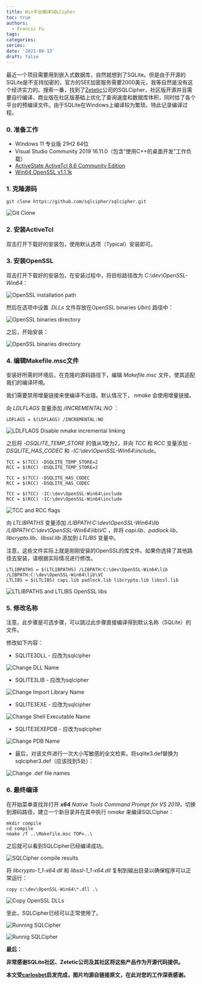 ```yaml
---
title: Win平台编译SQLCipher
toc: true
authors:
  - Francis Fu
tags:
categories:
series:
date: '2021-08-13'
draft: false
---
```


最近一个项目需要用到嵌入式数据库，自然就想到了SQLite。但是由于开源的SQLite是不支持加密的，官方的SEE加密服务需要2000美元，我等自然是没有这个经济实力的。搜索一番，找到了[Zetetic](/images/Win平台编译SQLCipher/https://www.zetetic.net/)公司的SQLCipher，社区版开源并且需要自行编译，商业版在社区版基础上优化了查询速度和数据库体积，同时给了各个平台的预编译文件。由于SQLite在Windows上编译较为繁琐，特此记录编译过程。

<!--more-->

### 0. 准备工作

* Windows 11 专业版 21H2 64位
* Visual Studio Community 2019 16.11.0（包含“使用C++的桌面开发”工作负载）
* [ActiveState ActiveTcl 8.6 Community Edition](/images/Win平台编译SQLCipher/https://www.activestate.com/products/tcl/downloads/)
* [Win64 OpenSSL v1.1.1k](/images/Win平台编译SQLCipher/https://slproweb.com/products/Win32OpenSSL.html)

### 1. 克隆源码

```
git clone https://github.com/sqlcipher/sqlcipher.git
```

![Git Clone](/images/Win平台编译SQLCipher/GitClone.png)


### 2. 安装ActiveTcl

双击打开下载好的安装包，使用默认选项（Typical）安装即可。

### 3. 安装OpenSSL

双击打开下载好的安装包，在安装过程中，将目标路径改为 _C:\\dev\\OpenSSL-Win64_：

![OpenSSL installation path](/images/Win平台编译SQLCipher/OpenSSL_ChangeDir.png)

然后在选项中设置 _.DLLs_ 文件存放在OpenSSL binaries (_/bin_) 路径中：

![OpenSSL binaries directory](/images/Win平台编译SQLCipher/OpenSSL_BinariesDirectory.png)

之后，开始安装：

![OpenSSL binaries directory](/images/Win平台编译SQLCipher/OpenSSL_Ready2Install.png)

### 4. 编辑Makefile.msc文件

安装好所需的环境后，在克隆的源码路径下，编辑 _Makefile.msc_ 文件，使其适配我们的编译环境。

我们需要禁用增量链接来使编译不出错。默认情况下， _nmake_ 会使用增量链接。

向 _LDLFLAGS_ 变量添加 _/INCREMENTAL:NO_ ：

```
LDFLAGS = $(LDFLAGS) /INCREMENTAL:NO
```

![LDLFLAGS Disable nmake incremental linking](/images/Win平台编译SQLCipher/DisableIncrementalLinking.png)


之后将 _\-DSQLITE\_TEMP\_STORE_ 的值从1改为2，并向 _TCC_ 和 _RCC_ 变量添加 _\-DSQLITE\_HAS\_CODEC_ 和 _\-IC:\\dev\\OpenSSL\-Win64\\include_。

```
TCC = $(TCC) -DSQLITE_TEMP_STORE=2
RCC = $(RCC) -DSQLITE_TEMP_STORE=2

TCC = $(TCC) -DSQLITE_HAS_CODEC
RCC = $(RCC) -DSQLITE_HAS_CODEC

TCC = $(TCC) -IC:\dev\OpenSSL-Win64\include
RCC = $(RCC) -IC:\dev\OpenSSL-Win64\include
```

![TCC and RCC flags](/images/Win平台编译SQLCipher/TCC_RCC_Flags.png)

向 _LTLIBPATHS_ 变量添加 _/LIBPATH:C:\dev\OpenSSL-Win64\lib /LIBPATH:C:\dev\OpenSSL-Win64\lib\VC_ ，并将 _capi.lib_、_padlock.lib_、_libcrypto.lib_、_libssl.lib_ 添加到 _LTLIBS_ 变量中。

注意，这些文件实际上就是刚刚安装的OpenSSL的库文件。如果你选择了其他路径去安装，请根据实际情况进行修改。

```
LTLIBPATHS = $(LTLIBPATHS) /LIBPATH:C:\dev\OpenSSL-Win64\lib /LIBPATH:C:\dev\OpenSSL-Win64\lib\VC
LTLIBS = $(LTLIBS) capi.lib padlock.lib libcrypto.lib libssl.lib
```

![LTLIBPATHS and LTLIBS OpenSSL libs](/images/Win平台编译SQLCipher/OpenSSL_Libs.png)

### 5. 修改名称

注意，此步骤是可选步骤，可以跳过此步骤直接编译得到默认名称（SQLite）的文件。

修改如下内容：

* SQLITE3DLL - 应改为sqlcipher

![Change DLL Name](/images/Win平台编译SQLCipher/Change_DLL_Name.png)

* SQLITE3LIB - 应改为sqlcipher

![Change Import Library Name](/images/Win平台编译SQLCipher/Change_Lib_Name.png)

* SQLITE3EXE - 应改为sqlcipher

![Change Shell Executable Name](/images/Win平台编译SQLCipher/Change_EXE_Name.png)

* SQLITE3EXEPDB - 应改为sqlcipher

![Change PDB Name](/images/Win平台编译SQLCipher/Change_PDB_Name.png)

* 最后，对该文件进行一次大小写敏感的全文检索，将sqlite3.def替换为sqlcipher3.def（应该找到5处）：

![Change .def file names](/images/Win平台编译SQLCipher/Change_DEFs.png)

### 6. 最终编译

在开始菜单查找并打开 _**x64** Native Tools Command Prompt for VS 2019_，切换到源码路径，建立一个新目录并在其中执行 _nmake_ 来编译SQLCipher：

```
mkdir compile
cd compile
nmake /f ..\Makefile.msc TOP=..\
```

之后就可以看到SQLCipher已经编译成功。 

![SQLCipher compile results](/images/Win平台编译SQLCipher/SQLCipherCompiled.png)

将 _libcrypto-1\_1-x64.dll_ 和 _libssl-1\_1-x64.dll_ 复制到输出目录以确保程序可以正常运行：

```
copy c:\dev\OpenSSL-Win64\*.dll .\
```

![Copy OpenSSL DLLs](/images/Win平台编译SQLCipher/Copy_OpenSSL_DLLs.png)

至此，SQLCipher已经可以正常使用了。

![Running SQLCipher](/images/Win平台编译SQLCipher/SQLCipherRunning.png)

![Runnig SQLCipher](/images/Win平台编译SQLCipher/Export.png)


**最后：**

**非常感谢SQLite社区、Zetetic公司及其社区将这些产品作为开源代码提供。**

**本文受[carlosbet](/images/Win平台编译SQLCipher/https://github.com/carlosbet/sqlcipher/wiki/Compiling)启发完成，图片均源自链接原文，在此对您的工作深表感谢。**